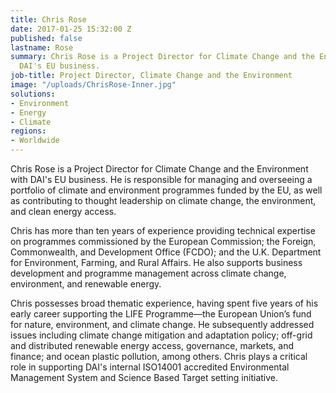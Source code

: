 ```yaml
---
title: Chris Rose
date: 2017-01-25 15:32:00 Z
published: false
lastname: Rose
summary: Chris Rose is a Project Director for Climate Change and the Environment with
  DAI's EU business.
job-title: Project Director, Climate Change and the Environment
image: "/uploads/ChrisRose-Inner.jpg"
solutions:
- Environment
- Energy
- Climate
regions:
- Worldwide
---
```


Chris Rose is a Project Director for Climate Change and the Environment with DAI's EU business. He is responsible for managing and overseeing a portfolio of climate and environment programmes funded by the EU, as well as contributing to thought leadership on climate change, the environment, and clean energy access. 

Chris has more than ten years of experience providing technical expertise on programmes commissioned by the European Commission; the Foreign, Commonwealth, and Development Office (FCDO); and the U.K. Department for Environment, Farming, and Rural Affairs. He also supports business development and programme management across climate change, environment, and renewable energy.

Chris possesses broad thematic experience, having spent five years of his early career supporting the LIFE Programme—the European Union’s fund for nature, environment, and climate change. He subsequently addressed issues including climate change mitigation and adaptation policy; off-grid and distributed renewable energy access, governance, markets, and finance; and ocean plastic pollution, among others. Chris plays a critical role in supporting DAI's internal ISO14001 accredited Environmental Management System and Science Based Target setting initiative. 